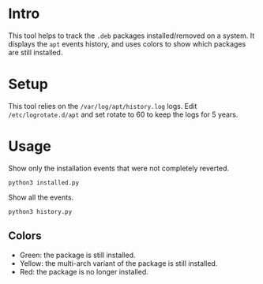 # Intro

This tool helps to track the `.deb` packages installed/removed on a system. It displays the `apt` events history, and uses colors to show which packages are still installed.

# Setup

This tool relies on the `/var/log/apt/history.log` logs. Edit `/etc/logrotate.d/apt` and set rotate to 60 to keep the logs for 5 years.

# Usage

Show only the installation events that were not completely reverted.

    python3 installed.py

Show all the events.

    python3 history.py

## Colors

- Green: the package is still installed.
- Yellow: the multi-arch variant of the package is still installed.
- Red: the package is no longer installed.
